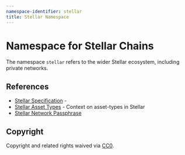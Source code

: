 ```yaml
---
namespace-identifier: stellar
title: Stellar Namespace 
---
```


# Namespace for Stellar Chains

The namespace `stellar` refers to the wider Stellar ecosystem, including private
networks.

## References

- [Stellar Specification](https://developers.stellar.org/docs) - 
- [Stellar Asset Types](https://developers.stellar.org/docs/issuing-assets/) -
  Context on asset-types in Stellar
- [Stellar Network Passphrase](https://developers.stellar.org/docs/glossary/network-passphrase/) 

[Stellar Specification]: https://developers.stellar.org/docs 
[Stellar Asset Types]: https://developers.stellar.org/docs/issuing-assets/
[Stellar Network Passphrase]: https://developers.stellar.org/docs/glossary/network-passphrase/

[CAIP-2]: https://github.com/ChainAgnostic/CAIPs/blob/master/CAIPs/caip-2.md
[CAIP-10]: https://github.com/ChainAgnostic/CAIPs/blob/master/CAIPs/caip-10.md

## Copyright

Copyright and related rights waived via [CC0](https://creativecommons.org/publicdomain/zero/1.0/).